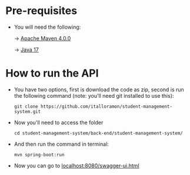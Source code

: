 
# Pre-requisites
- You will need the following:

    -> [Apache Maven 4.0.0](https://maven.apache.org/download.cgi)

    -> [Java 17](https://www.oracle.com/java/technologies/javase/jdk17-archive-downloads.html)

# How to run the API
- You have two options, first is download the code as zip, second is run the following command (note: you'll need git installed to use this):

    ``git clone https://github.com/italloramon/student-management-system.git ``

- Now you'll need to access the folder

    ``cd student-management-system/back-end/student-management-system/``
    
- And then run the command in terminal:

    ``mvn spring-boot:run ``

- Now you can go to [localhost:8080/swagger-ui.html](http://localhost:8080/swagger-ui.html)

